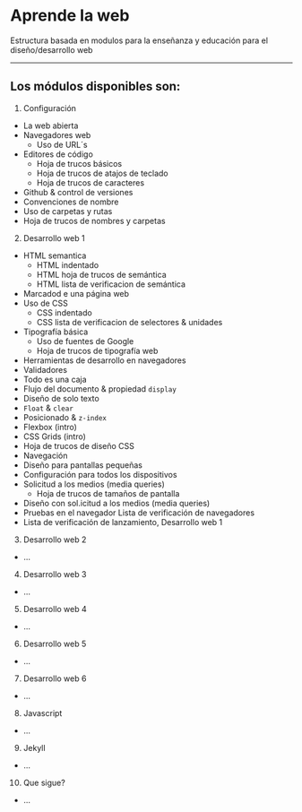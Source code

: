 # Aprende la web

Estructura basada en modulos para la enseñanza y educación para el diseño/desarrollo web

-----------------------

## Los módulos disponibles son:

1. Configuración
  - La web abierta
  - Navegadores web
    - Uso de URL´s
  - Editores de código
    - Hoja de trucos básicos
    - Hoja de trucos de atajos de teclado
    - Hoja de trucos de caracteres
  - Github & control de versiones
  - Convenciones de nombre
  - Uso de carpetas y rutas
  - Hoja de trucos de nombres y carpetas
2. Desarrollo web 1
  - HTML semantica
      - HTML indentado
      - HTML hoja de trucos de semántica
      - HTML lista de verificacion de semántica
  - Marcadod e una página web
  - Uso de CSS
      - CSS indentado
      - CSS lista de verificacion de selectores & unidades
  - Tipografía básica
      - Uso de fuentes de Google
      - Hoja de trucos de tipografía web
  - Herramientas de desarrollo en navegadores
  - Validadores
  - Todo es una caja
  - Flujo del documento & propiedad `display`
  - Diseño de solo texto
  - `Float` & `clear`
  - Posicionado & `z-index`
  - Flexbox (intro)
  - CSS Grids (intro)
  - Hoja de trucos de diseño CSS
  - Navegación
  - Diseño para pantallas pequeñas
  - Configuración para todos los dispositivos
  - Solicitud a los medios (media queries)
    - Hoja de trucos de tamaños de pantalla
  - Diseño con sol.icitud a los medios (media queries)
  - Pruebas en el navegador
      Lista de verificación de navegadores
  - Lista de verificación de lanzamiento, Desarrollo web 1
3. Desarrollo web 2
  - ...
4. Desarrollo web 3
  - ...
5. Desarrollo web 4
  - ...
6. Desarrollo web 5
  - ...
7. Desarrollo web 6
  - ...
8. Javascript
  - ...
9. Jekyll
  - ...
10. Que sigue?
  - ...